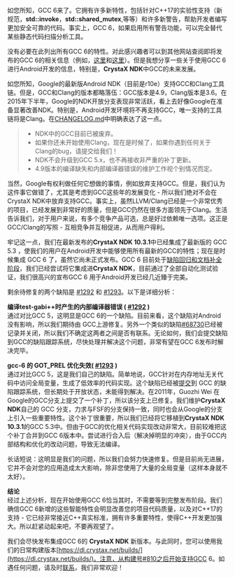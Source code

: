 如您所知，GCC 6来了。它拥有许多新特性，包括针对C++17的实验性支持（新规范，**std::invoke**，**std::shared_mutex**,等等）和许多新警告，帮助开发者编写更加安全可靠的代码。事实上，GCC 6，如果启用所有警告功能，可以完全替代某些静态代码扫描分析工具。  
  
没有必要在此列出所有GCC 6的特性。对此感兴趣者可以到其他网站查阅即将发布的GCC 6的相关信息（例如，[这里](http://developerblog.redhat.com/2016/02/23/upcoming-features-in-gcc-6/)和[这里](https://gnu.wildebeest.org/blog/mjw/2016/02/15/looking-forward-to-gcc6-many-new-warnings/)）。但是我想分享一些关于使用GCC 6进行Android开发的信息，特别是，**CrystaX NDK**中GCC的未来发展。  
  
如您所知，Google的最新版Android NDK（目前是r10e）支持GCC和Clang工具链。但是，GCC和Clang的版本都略落伍：GCC版本是4.9，Clang版本是3.6。在2015年下半年，Google的NDK开放分支表现非常活跃，看上去好像Google在准备显著改善NDK。特别是，Android开发环境将不再支持GCC，唯一支持的工具链将是Clang。在[CHANGELOG.md](https://android.googlesource.com/platform/ndk/+/master/CHANGELOG.md)中明确表达了这一点。  
  
>+ NDK中的GCC目前已被废弃。
>+ 如果你还未开始使用Clang，现在是时候了，如果你遇到任何关于Clang的bug，请提交给我们！
>+ NDK不会升级到GCC 5.x，也不再接收非严重的补丁更新。
>+ 4.9版本的编译缺失和内部编译器错误的维护工作视个别情况而定。
  
当然，Google有权利做任何它想做的事情，例如放弃支持GCC。但是，我们认为这件事它做错了，尤其是考虑到GCC这些年的发展变化 - 所以我们绝对不会在CrystaX NDK中放弃支持GCC。事实上，虽然LLVM/Clang已经是一个非常优秀的项目，已经发展到非常好的质量，但是GCC仍然在很多方面领先于Clang。生活告诉我们，对于用户来说，有多个竞争产品可选，总是好过依赖唯一选项。这正是GCC/Clang的写照 - 互相竞争并互相促进，从而用户得利。  
  
牢记这一点，我们在最新发布的**CrystaX NDK 10.3.1**中已经集成了最新版的 GCC 5.3 ，使我们的用户在Android开发中能够使用所有最新的GCC的特性；现在是时候集成 GCC 6 了，虽然它尚未正式发布。GCC 6 目前处于[缺陷回归和文档补全阶段](https://gcc.gnu.org/ml/gcc/2016-01/msg00168.html)，我们已经尝试将它集成进**CrystaX NDK**，目前通过了全部自动化测试验证，我们很高兴的宣布GCC 6 用于Android开发已经几近臻于完美。  
  
剩余待修复的两个缺陷是 [#1292](https://tracker.crystax.net/issues/1292) 和 [#1293](https://tracker.crystax.net/issues/1293)。以下是详细分析：  
  
**编译test-gabi++时产生的内部编译器错误 ( [#1292](https://tracker.crystax.net/issues/1292) )**  
通过对比GCC 5，这明显是GCC 6的一个缺陷。目前来看，这个缺陷对Android 没有影响，所以我们期待由 GCC上游修复。另外一个类似的缺陷[#68730](https://gcc.gnu.org/bugzilla/show_bug.cgi?id=68730)已经被记录并关闭，所以我们不确定这两者之间是否有联系。无论如何，我们会提交缺陷到GCC的缺陷跟踪系统，尽快处理并解决这个问题，非常有望在GCC 6发布时解决完毕。  
  
**gcc-6 的 GOT_PREL 优化失效( [#1293](https://tracker.crystax.net/issues/1293) )**  
通过对比GCC 5，这是我们自己的缺陷。简单地说，GCC针对在内存地址无关代码中访问全局变量，生成了低效率的代码实现。这个缺陷已经被[提交](https://gcc.gnu.org/bugzilla/show_bug.cgi?id=43129)到 GCC 的缺陷跟踪系统，但长期处于开放状态，未能得到解决。在2011年，Guozhi Wei 在Google的GCC分支上提交了一个补丁，所以该分支上已修复。我们维护**CrystaX NDK**自己的 GCC 分支，力求与FSF的分支保持一致，同时也会从Google的分支上引入一些重要特性。这个补丁很重要，所以我们已经将它移植到**CrystaX NDK 10.3.1**的GCC 5.3中。但由于GCC的优化相关代码实现改动非常大，目前较难把这个补丁合并到GCC 6版本中。尝试进行合入后（解决掉明显的冲突），由于GCC内部结构和优化的改动问题，导致无法编译。  
  
长话短说：这明显是我们的问题，所以我们会努力快速修复。但是目前尚无进展，它并不会对您的应用造成太大影响，除非您使用了大量的全局变量（这样本身就不太好）。  
  
**结论**  
经过上述分析，现在开始使用GCC 6恰当其时，不需要等到完整发布阶段。我们确信GCC 6新增的这些智能特性会明显改善您的项目代码质量，以及对C++17的支持 - 它已经非常接近C++真实标准，拥有许多重要特性，使得C++开发更加强大。所以赶紧动起来吧，不要再观望了。  
  
我们会尽快发布集成GCC 6的 **CrystaX NDK** 新版本。与此同时，您可以使用我们的日常构建版本[https://dl.crystax.net/builds/](https://dl.crystax.net/builds/)。注意，从构建号#810之后开始支持GCC 6。如遇任何问题，请及时[联系](https://www.crystax.net/cn/contact)，我们非常欢迎！  
